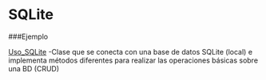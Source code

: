 # SQLite

###Ejemplo

 [Uso_SQLite](/Uso_SQLite.java)
-Clase que se conecta con una base de datos SQLite (local) e implementa métodos diferentes para realizar las operaciones básicas sobre una BD (CRUD)